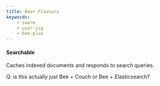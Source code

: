 ```yaml
---
title: Bee+ Flavours
keywords: 
    - swarm
    - user-sig
    - bee-plus
---
```


#### Searchable

Caches indexed documents and responds to search queries.

Q: is this actually just Bee + Couch or Bee + Elasticsearch?